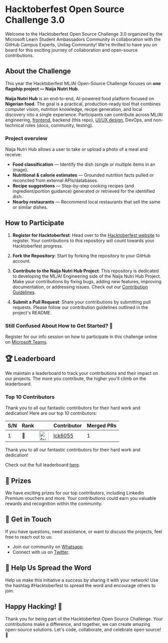 # **Hacktoberfest Open Source Challenge 3.0**

Welcome to the Hacktoberfest Open Source Challenge 3.0 organized by the Microsoft Learn Student Ambassadors Community in collaboration with the GitHub Campus Experts, Unilag Community! We're thrilled to have you on board for this exciting journey of collaboration and open-source contributions.

## **About the Challenge**

This year the Hacktoberfest ML/AI Open-Source Challenge focuses on **one flagship project — Naija Nutri Hub**.

**Naija Nutri Hub** is an end-to-end, AI-powered food platform focused on **Nigerian food**. The goal is a practical, production-ready tool that combines computer vision, nutrition knowledge, recipe generation, and local discovery into a single experience. Participants can contribute across ML/AI engineering, [frontend](https://github.com/mlsanigeria/naija-nutri-hub-frontend), backend (this repo), [UI/UX design](https://github.com/mlsanigeria/naija-nutri-hub-frontend), DevOps, and non-technical roles (docs, community, testing).

### Project overview
Naija Nutri Hub allows a user to take or upload a photo of a meal and receive:
- **Food classification** — Identify the dish (single or multiple items in an image).  
- **Nutritional & calorie estimates** — Grounded nutrition facts pulled or reconciled from external APIs/databases.  
- **Recipe suggestions** — Step-by-step cooking recipes (and ingredient/portion guidance) generated or retrieved for the identified dish.  
- **Nearby restaurants** — Recommend local restaurants that sell the same or similar dishes.

## **How to Participate**

1. **Register for Hacktoberfest**: Head over to the [Hacktoberfest website](https://hacktoberfest.com/) to register. Your contributions to this repository will count towards your Hacktoberfest progress.

2. **Fork the Repository**: Start by forking the repository to your GitHub account.

3. **Contribute to the Naija Nutri Hub Project**: This repository is dedicated to developing the ML/AI Engineering side of the Naija Nutri Hub Project. Make your contributions by fixing bugs, adding new features, improving documentation, or addressing issues. Check out our [Contribution Guidelines](CONTRIBUTING.md).

4. **Submit a Pull Request**: Share your contributions by submitting pull requests. Please follow our contribution guidelines outlined in the project's README.

### **Still Confused About How to Get Started? 🤔**
Register for our info session on how to participate in this challenge online on [Microsoft Teams](https://bit.ly/mlsa-hacktoberfest2025).

## **🏆 Leaderboard**

We maintain a leaderboard to track your contributions and their impact on our projects. The more you contribute, the higher you'll climb on the leaderboard.

<!-- Section Start -->
### Top 10 Contributors

Thank you to all our fantastic contributors for their hard work and dedication! Here are our top 10 contributors:

| S/N | Rank || Contributor | Merged PRs |
|--| ---- | -- |----------- | ---------- |
| 1 | 🥇 | <img src='https://avatars.githubusercontent.com/u/178784329?v=4' alt='Avatar' width='30' height='30'> | [lck6055](https://github.com/lck6055) | 1 |

Thank you to all our fantastic contributors for their hard work and dedication!

<!-- Section End -->

Check out the full leaderboard [here](LEADERBOARD.md).

## **🥇 Prizes**

We have exciting prizes for our top contributors, including LinkedIn Premium vouchers and more. Your contributions could earn you valuable rewards and recognition within the community.

## **💬 Get in Touch**

If you have questions, need assistance, or want to discuss the projects, feel free to reach out to us:

- Join our community on [Whatsapp](WHATSAPP_COMMUNITIES.md).
- Connect with us on [Twitter](https://twitter.com/mlsanigeria).

## **📣 Help Us Spread the Word**

Help us make this initiative a success by sharing it with your network! Use the hashtag #Hacktoberfest to spread the word and encourage others to join.

## **Happy Hacking! 🎉**

Thank you for being part of the Hacktoberfest Open Source Challenge. Your contributions make a difference, and together, we can create amazing open-source solutions. Let's code, collaborate, and celebrate open source! 🚀
